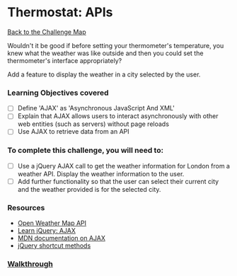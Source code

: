 # Thermostat: APIs

[Back to the Challenge Map](README.md)

Wouldn't it be good if before setting your thermometer's temperature, you knew what the weather was like outside and then you could set the thermometer's interface appropriately?

Add a feature to display the weather in a city selected by the user.

### Learning Objectives covered

- [ ] Define 'AJAX' as 'Asynchronous JavaScript And XML'
- [ ] Explain that AJAX allows users to interact asynchronously with other web entities (such as servers) without page reloads
- [ ] Use AJAX to retrieve data from an API

### To complete this challenge, you will need to:

- [ ] Use a jQuery AJAX call to get the weather information for London from a weather API.  Display the weather information to the user.
- [ ] Add further functionality so that the user can select their current city and the weather provided is for the selected city.

### Resources

- [Open Weather Map API](https://openweathermap.org/api)
- [Learn jQuery: AJAX](https://learn.jquery.com/ajax/)
- [MDN documentation on AJAX](https://developer.mozilla.org/en-US/docs/AJAX)
- [jQuery shortcut methods](http://api.jquery.com/category/ajax/shorthand-methods/)

### [Walkthrough](walkthroughs/apis.md)



